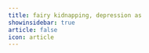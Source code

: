 ```yaml
---
title: fairy kidnapping, depression as 
showinsidebar: true 
article: false 
icon: article 
---
```

